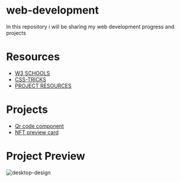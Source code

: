 # web-development

In this repository i will be sharing my web development progress and projects

# Resources  
- [W3 SCHOOLS](https://www.w3schools.com/)  
- [CSS-TRICKS](https://css-tricks.com/)  
- [PROJECT RESOURCES](frontendmentor.io)

# Projects
- [Qr code component](https://github.com/metatony/web-development/tree/master/project%201)
- [NFT preview card]()

# Project Preview
![desktop-design](https://user-images.githubusercontent.com/98693285/219518858-5742dbd5-840a-4063-845b-13351cb01bbc.jpg)





